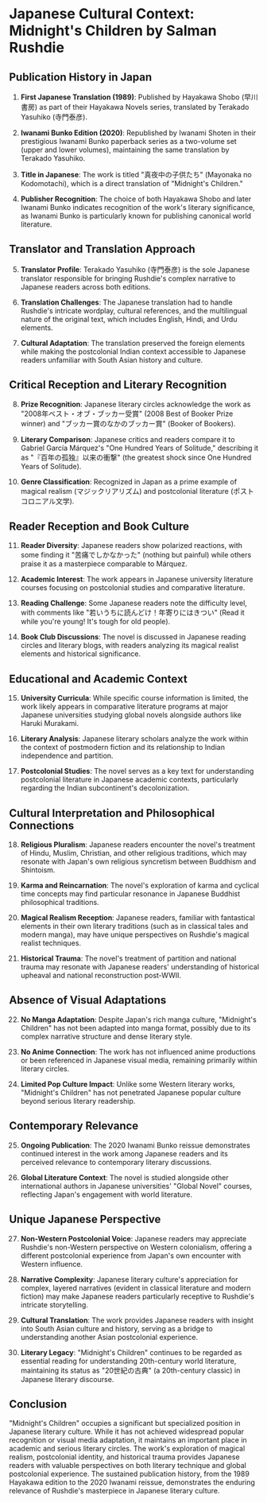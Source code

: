 # Japanese Cultural Context: Midnight's Children by Salman Rushdie

## Publication History in Japan

1. **First Japanese Translation (1989)**: Published by Hayakawa Shobo (早川書房) as part of their Hayakawa Novels series, translated by Terakado Yasuhiko (寺門泰彦).

2. **Iwanami Bunko Edition (2020)**: Republished by Iwanami Shoten in their prestigious Iwanami Bunko paperback series as a two-volume set (upper and lower volumes), maintaining the same translation by Terakado Yasuhiko.

3. **Title in Japanese**: The work is titled "真夜中の子供たち" (Mayonaka no Kodomotachi), which is a direct translation of "Midnight's Children."

4. **Publisher Recognition**: The choice of both Hayakawa Shobo and later Iwanami Bunko indicates recognition of the work's literary significance, as Iwanami Bunko is particularly known for publishing canonical world literature.

## Translator and Translation Approach

5. **Translator Profile**: Terakado Yasuhiko (寺門泰彦) is the sole Japanese translator responsible for bringing Rushdie's complex narrative to Japanese readers across both editions.

6. **Translation Challenges**: The Japanese translation had to handle Rushdie's intricate wordplay, cultural references, and the multilingual nature of the original text, which includes English, Hindi, and Urdu elements.

7. **Cultural Adaptation**: The translation preserved the foreign elements while making the postcolonial Indian context accessible to Japanese readers unfamiliar with South Asian history and culture.

## Critical Reception and Literary Recognition

8. **Prize Recognition**: Japanese literary circles acknowledge the work as "2008年ベスト・オブ・ブッカー受賞" (2008 Best of Booker Prize winner) and "ブッカー賞のなかのブッカー賞" (Booker of Bookers).

9. **Literary Comparison**: Japanese critics and readers compare it to Gabriel García Márquez's "One Hundred Years of Solitude," describing it as "『百年の孤独』以来の衝撃" (the greatest shock since One Hundred Years of Solitude).

10. **Genre Classification**: Recognized in Japan as a prime example of magical realism (マジックリアリズム) and postcolonial literature (ポストコロニアル文学).

## Reader Reception and Book Culture

11. **Reader Diversity**: Japanese readers show polarized reactions, with some finding it "苦痛でしかなかった" (nothing but painful) while others praise it as a masterpiece comparable to Márquez.

12. **Academic Interest**: The work appears in Japanese university literature courses focusing on postcolonial studies and comparative literature.

13. **Reading Challenge**: Some Japanese readers note the difficulty level, with comments like "若いうちに読んどけ！年寄りにはきつい" (Read it while you're young! It's tough for old people).

14. **Book Club Discussions**: The novel is discussed in Japanese reading circles and literary blogs, with readers analyzing its magical realist elements and historical significance.

## Educational and Academic Context

15. **University Curricula**: While specific course information is limited, the work likely appears in comparative literature programs at major Japanese universities studying global novels alongside authors like Haruki Murakami.

16. **Literary Analysis**: Japanese literary scholars analyze the work within the context of postmodern fiction and its relationship to Indian independence and partition.

17. **Postcolonial Studies**: The novel serves as a key text for understanding postcolonial literature in Japanese academic contexts, particularly regarding the Indian subcontinent's decolonization.

## Cultural Interpretation and Philosophical Connections

18. **Religious Pluralism**: Japanese readers encounter the novel's treatment of Hindu, Muslim, Christian, and other religious traditions, which may resonate with Japan's own religious syncretism between Buddhism and Shintoism.

19. **Karma and Reincarnation**: The novel's exploration of karma and cyclical time concepts may find particular resonance in Japanese Buddhist philosophical traditions.

20. **Magical Realism Reception**: Japanese readers, familiar with fantastical elements in their own literary traditions (such as in classical tales and modern manga), may have unique perspectives on Rushdie's magical realist techniques.

21. **Historical Trauma**: The novel's treatment of partition and national trauma may resonate with Japanese readers' understanding of historical upheaval and national reconstruction post-WWII.

## Absence of Visual Adaptations

22. **No Manga Adaptation**: Despite Japan's rich manga culture, "Midnight's Children" has not been adapted into manga format, possibly due to its complex narrative structure and dense literary style.

23. **No Anime Connection**: The work has not influenced anime productions or been referenced in Japanese visual media, remaining primarily within literary circles.

24. **Limited Pop Culture Impact**: Unlike some Western literary works, "Midnight's Children" has not penetrated Japanese popular culture beyond serious literary readership.

## Contemporary Relevance

25. **Ongoing Publication**: The 2020 Iwanami Bunko reissue demonstrates continued interest in the work among Japanese readers and its perceived relevance to contemporary literary discussions.

26. **Global Literature Context**: The novel is studied alongside other international authors in Japanese universities' "Global Novel" courses, reflecting Japan's engagement with world literature.

## Unique Japanese Perspective

27. **Non-Western Postcolonial Voice**: Japanese readers may appreciate Rushdie's non-Western perspective on Western colonialism, offering a different postcolonial experience from Japan's own encounter with Western influence.

28. **Narrative Complexity**: Japanese literary culture's appreciation for complex, layered narratives (evident in classical literature and modern fiction) may make Japanese readers particularly receptive to Rushdie's intricate storytelling.

29. **Cultural Translation**: The work provides Japanese readers with insight into South Asian culture and history, serving as a bridge to understanding another Asian postcolonial experience.

30. **Literary Legacy**: "Midnight's Children" continues to be regarded as essential reading for understanding 20th-century world literature, maintaining its status as "20世紀の古典" (a 20th-century classic) in Japanese literary discourse.

## Conclusion

"Midnight's Children" occupies a significant but specialized position in Japanese literary culture. While it has not achieved widespread popular recognition or visual media adaptation, it maintains an important place in academic and serious literary circles. The work's exploration of magical realism, postcolonial identity, and historical trauma provides Japanese readers with valuable perspectives on both literary technique and global postcolonial experience. The sustained publication history, from the 1989 Hayakawa edition to the 2020 Iwanami reissue, demonstrates the enduring relevance of Rushdie's masterpiece in Japanese literary culture.
